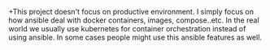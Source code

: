 +This project doesn't focus on productive environment. I simply focus on how ansible deal with docker containers, images, compose..etc.
In the real world we usually use kubernetes for container orchestration instead of using ansible.
In some cases people might use this ansible features as well.

